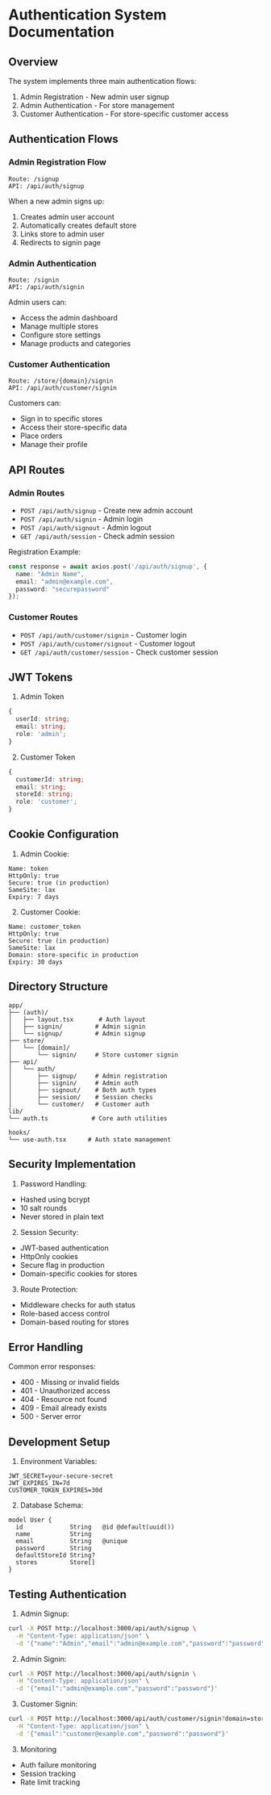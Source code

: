 # Authentication System Documentation

## Overview

The system implements three main authentication flows:
1. Admin Registration - New admin user signup
2. Admin Authentication - For store management
3. Customer Authentication - For store-specific customer access

## Authentication Flows

### Admin Registration Flow

```
Route: /signup
API: /api/auth/signup
```

When a new admin signs up:
1. Creates admin user account
2. Automatically creates default store
3. Links store to admin user
4. Redirects to signin page

### Admin Authentication

```
Route: /signin
API: /api/auth/signin
```

Admin users can:
- Access the admin dashboard
- Manage multiple stores
- Configure store settings
- Manage products and categories

### Customer Authentication

```
Route: /store/{domain}/signin
API: /api/auth/customer/signin
```

Customers can:
- Sign in to specific stores
- Access their store-specific data
- Place orders
- Manage their profile

## API Routes

### Admin Routes

- `POST /api/auth/signup` - Create new admin account
- `POST /api/auth/signin` - Admin login
- `POST /api/auth/signout` - Admin logout
- `GET /api/auth/session` - Check admin session

Registration Example:
```typescript
const response = await axios.post('/api/auth/signup', {
  name: "Admin Name",
  email: "admin@example.com",
  password: "securepassword"
});
```

### Customer Routes

- `POST /api/auth/customer/signin` - Customer login
- `POST /api/auth/customer/signout` - Customer logout
- `GET /api/auth/customer/session` - Check customer session

## JWT Tokens

1. Admin Token
```typescript
{
  userId: string;
  email: string;
  role: 'admin';
}
```

2. Customer Token
```typescript
{
  customerId: string;
  email: string;
  storeId: string;
  role: 'customer';
}
```

## Cookie Configuration

1. Admin Cookie:
```
Name: token
HttpOnly: true
Secure: true (in production)
SameSite: lax
Expiry: 7 days
```

2. Customer Cookie:
```
Name: customer_token
HttpOnly: true
Secure: true (in production)
SameSite: lax
Domain: store-specific in production
Expiry: 30 days
```

## Directory Structure

```
app/
├── (auth)/
│   ├── layout.tsx       # Auth layout
│   ├── signin/         # Admin signin
│   └── signup/         # Admin signup
├── store/
│   └── [domain]/
│       └── signin/     # Store customer signin
├── api/
│   └── auth/
│       ├── signup/     # Admin registration
│       ├── signin/     # Admin auth
│       ├── signout/    # Both auth types
│       ├── session/    # Session checks
│       └── customer/   # Customer auth
lib/
└── auth.ts            # Core auth utilities

hooks/
└── use-auth.tsx      # Auth state management
```

## Security Implementation

1. Password Handling:
- Hashed using bcrypt
- 10 salt rounds
- Never stored in plain text

2. Session Security:
- JWT-based authentication
- HttpOnly cookies
- Secure flag in production
- Domain-specific cookies for stores

3. Route Protection:
- Middleware checks for auth status
- Role-based access control
- Domain-based routing for stores

## Error Handling

Common error responses:
- 400 - Missing or invalid fields
- 401 - Unauthorized access
- 404 - Resource not found
- 409 - Email already exists
- 500 - Server error

## Development Setup

1. Environment Variables:
```env
JWT_SECRET=your-secure-secret
JWT_EXPIRES_IN=7d
CUSTOMER_TOKEN_EXPIRES=30d
```

2. Database Schema:
```prisma
model User {
  id             String   @id @default(uuid())
  name           String
  email          String   @unique
  password       String
  defaultStoreId String?
  stores         Store[]
}
```

## Testing Authentication

1. Admin Signup:
```bash
curl -X POST http://localhost:3000/api/auth/signup \
  -H "Content-Type: application/json" \
  -d '{"name":"Admin","email":"admin@example.com","password":"password"}'
```

2. Admin Signin:
```bash
curl -X POST http://localhost:3000/api/auth/signin \
  -H "Content-Type: application/json" \
  -d '{"email":"admin@example.com","password":"password"}'
```

3. Customer Signin:
```bash
curl -X POST http://localhost:3000/api/auth/customer/signin?domain=store-domain \
  -H "Content-Type: application/json" \
  -d '{"email":"customer@example.com","password":"password"}'
```


3. Monitoring
- Auth failure monitoring
- Session tracking
- Rate limit tracking